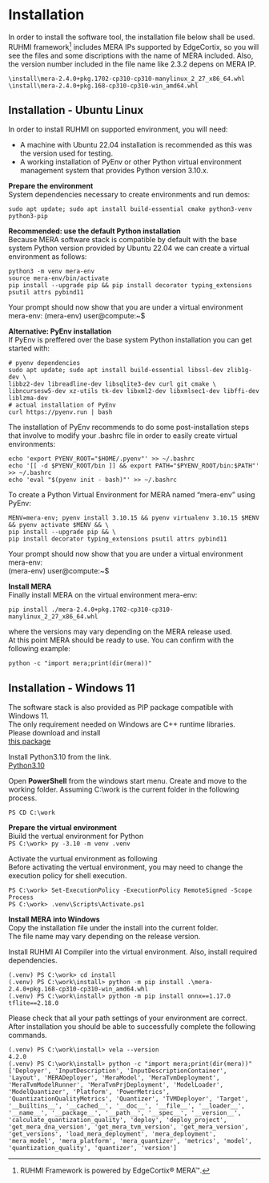 
# Installation  

In order to install the software tool, the installation file below shall be used.
RUHMI framework[^1] includes MERA IPs supported by EdgeCortix, so you will see the files and some discriptions with the name of MERA included.
Also, the version number included in the file name like 2.3.2 depens on MERA IP.
```
\install\mera-2.4.0+pkg.1702-cp310-cp310-manylinux_2_27_x86_64.whl  
\install\mera-2.4.0+pkg.168-cp310-cp310-win_amd64.whl  
```

## Installation - Ubuntu Linux  
In order to install RUHMI on supported environment, you will need:
* A machine with Ubuntu 22.04 installation is recommended as this was the version used for testing.
* A working installation of PyEnv or other Python virtual environment management system that provides Python
version 3.10.x.

**Prepare the environment**  
System dependencies necessary to create environments and run demos:  

```
sudo apt update; sudo apt install build-essential cmake python3-venv python3-pip
```

**Recommended: use the default Python installation**  
Because MERA software stack is compatible by default with the base system Python version provided by Ubuntu 22.04
we can create a virtual environment as follows:

```
python3 -m venv mera-env
source mera-env/bin/activate
pip install --upgrade pip && pip install decorator typing_extensions psutil attrs pybind11
```

Your prompt should now show that you are under a virtual environment mera-env:
(mera-env) user@compute:~$

**Alternative: PyEnv installation**  
If PyEnv is preffered over the base system Python installation you can get started with:

```
# pyenv dependencies
sudo apt update; sudo apt install build-essential libssl-dev zlib1g-dev \  
libbz2-dev libreadline-dev libsqlite3-dev curl git cmake \  
libncursesw5-dev xz-utils tk-dev libxml2-dev libxmlsec1-dev libffi-dev liblzma-dev  
# actual installation of PyEnv  
curl https://pyenv.run | bash  
```

The installation of PyEnv recommends to do some post-installation steps that involve to modify your .bashrc file in
order to easily create virtual environments:

```
echo 'export PYENV_ROOT="$HOME/.pyenv"' >> ~/.bashrc  
echo '[[ -d $PYENV_ROOT/bin ]] && export PATH="$PYENV_ROOT/bin:$PATH"' >> ~/.bashrc  
echo 'eval "$(pyenv init - bash)"' >> ~/.bashrc  
```

To create a Python Virtual Environment for MERA named “mera-env” using PyEnv:  

```
MENV=mera-env; pyenv install 3.10.15 && pyenv virtualenv 3.10.15 $MENV && pyenv activate $MENV && \  
pip install --upgrade pip && \  
pip install decorator typing_extensions psutil attrs pybind11  
```

Your prompt should now show that you are under a virtual environment mera-env:  
(mera-env) user@compute:~$  

**Install MERA**  
Finally install MERA on the virtual environment mera-env:  

```
pip install ./mera-2.4.0+pkg.1702-cp310-cp310-manylinux_2_27_x86_64.whl  
```

where the versions may vary depending on the MERA release used.  
At this point MERA should be ready to use. You can confirm with the following example:  

```
python -c "import mera;print(dir(mera))"  
```

## Installation - Windows 11  
The software stack is also provided as PIP package compatible with Windows 11.  
The only requirement needed on Windows are C++ runtime libraries.   
Please download and install   
[this package](https://aka.ms/vs/17/release/vc_redist.x64.exe)   

Install Python3.10 from the link.  
[Python3.10](https://www.python.org/downloads/release/python-3105/)  

Open **PowerShell** from the windows start menu.
Create and move to the working folder. Assuming C:\work is the current folder in the following process.   
```
PS CD C:\work
```

**Prepare the virtual environment**  
Biuild the vertual environment for Python  
``
PS C:\work> py -3.10 -m venv .venv  
``

Activate the vurtual environment as following   
Before activating the vertual environment, you may need to change the execution policy for shell execution.  
```
PS C:\work> Set-ExecutionPolicy -ExecutionPolicy RemoteSigned -Scope Process  
PS C:\work> .venv\Scripts\Activate.ps1  
```
**Install MERA into Windows**  
Copy the installation file under the install into the current folder.  
The file name may vary depending on the release version.

Install RUHMI AI Compiler into the virtual environment.
Also, install required dependencies.
```
(.venv) PS C:\work> cd install
(.venv) PS C:\work\install> python -m pip install .\mera-2.4.0+pkg.168-cp310-cp310-win_amd64.whl   
(.venv) PS C:\work\install> python -m pip install onnx==1.17.0 tflite==2.18.0
```

Please check that all your path settings of your environment are correct. After installation you should be able to
successfully complete the following commands.
```
(.venv) PS C:\work\install> vela --version
4.2.0
(.venv) PS C:\work\install> python -c "import mera;print(dir(mera))"
['Deployer', 'InputDescription', 'InputDescriptionContainer', 'Layout', 'MERADeployer', 'MeraModel', 'MeraTvmDeployment', 'MeraTvmModelRunner', 'MeraTvmPrjDeployment', 'ModelLoader', 'ModelQuantizer', 'Platform', 'PowerMetrics', 'QuantizationQualityMetrics', 'Quantizer', 'TVMDeployer', 'Target', '__builtins__', '__cached__', '__doc__', '__file__', '__loader__', '__name__', '__package__', '__path__', '__spec__', '__version__', 'calculate_quantization_quality', 'deploy', 'deploy_project', 'get_mera_dna_version', 'get_mera_tvm_version', 'get_mera_version', 'get_versions', 'load_mera_deployment', 'mera_deployment', 'mera_model', 'mera_platform', 'mera_quantizer', 'metrics', 'model', 'quantization_quality', 'quantizer', 'version']  
```

[^1]: RUHMI Framework is powered by EdgeCortix® MERA™.

